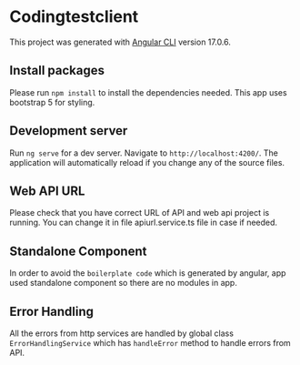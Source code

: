 # Codingtestclient

This project was generated with [Angular CLI](https://github.com/angular/angular-cli) version 17.0.6.

## Install packages

 Please run `npm install` to install the dependencies needed. This app uses bootstrap 5 for styling.

## Development server

Run `ng serve` for a dev server. Navigate to `http://localhost:4200/`. The application will automatically reload if you change any of the source files.

## Web API URL 

Please check that you have correct URL of API and web api project is running. You can change it in file apiurl.service.ts file in case if needed.

## Standalone Component

In order to avoid the `boilerplate code` which is generated by angular, app used standalone component so there are no modules in app.

## Error Handling 

All the errors from http services are handled by global class `ErrorHandlingService` which has `handleError` method to handle errors from API.


